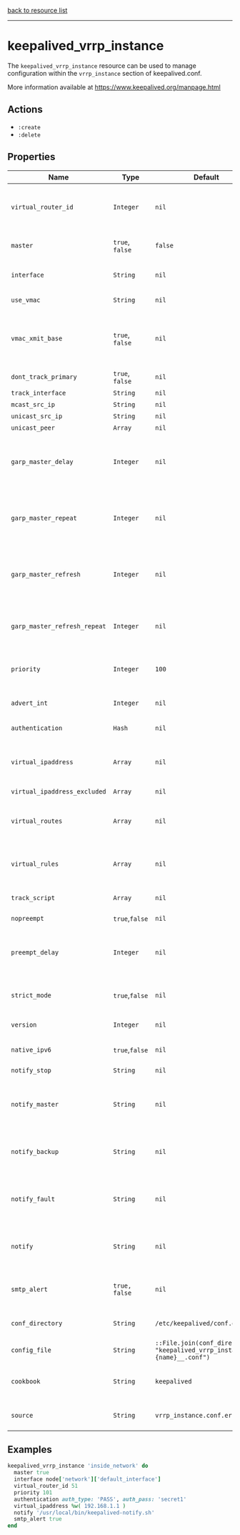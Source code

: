 [back to resource list](https://github.com/sous-chefs/keepalived#resources)

---

# keepalived_vrrp_instance

The `keepalived_vrrp_instance` resource can be used to manage configuration within the `vrrp_instance` section of keepalived.conf.

More information available at <https://www.keepalived.org/manpage.html>

## Actions

- `:create`
- `:delete`

## Properties

| Name        | Type        |  Default | Description | Allowed Values |
------------- | ----------- | -------- | ----------- | -------------- |
| `virtual_router_id` | `Integer` | `nil` | (required) used to differentiate multiple instances of vrrpd | `0` to `255` |
| `master` | `true`, `false` | `false` | Initial state, MASTER or BACKUP | |
| `interface` | `String` | `nil` | interface for inside_network, bound by vrrp | |
| `use_vmac` | `String` | `nil` | Use VRRP Virtual MAC | |
| `vmac_xmit_base` | `true`, `false` | `nil` | Send/Recv VRRP messages from base interface instead of vmac interface | |
| `dont_track_primary` | `true`, `false` | `nil` | Ignore VRRP interface faults | |
| `track_interface` | `String` | `nil` | See ManPage | |
| `mcast_src_ip` | `String` | `nil` | See ManPage | |
| `unicast_src_ip` | `String` | `nil` | See ManPage | |
| `unicast_peer` | `Array` | `nil` | See ManPage | |
| `garp_master_delay` | `Integer` | `nil` | delay for second set of gratuitous ARPs after transition to MASTER. | |
| `garp_master_repeat` | `Integer` | `nil` | number of gratuitous ARP messages to send at a time after transition to MASTER | |
| `garp_master_refresh` | `Integer` | `nil` | minimum time interval for refreshing gratuitous ARPs while MASTER | |
| `garp_master_refresh_repeat` | `Integer` | `nil` | number of gratuitous ARP messages to send at a time while MASTER | |
| `priority` | `Integer` | `100` | for electing MASTER, highest priority wins | `0` up to `255` |
| `advert_int` | `Integer` | `nil` | VRRP Advert interval in seconds | |
| `authentication` | `Hash` | `nil` | (required) See Manpage | `:auth_type`,`:auth_pass` Note: Symbols |
| `virtual_ipaddress` | `Array` | `nil` | addresses add or del on change to MASTER, to BACKUP | |
| `virtual_ipaddress_excluded` | `Array` | `nil` | See ManPage | |
| `virtual_routes` | `Array` | `nil` | routes add or del when changing to MASTER, to BACKUP | |
| `virtual_rules` | `Array` | `nil` | rules add or del when changing to MASTER, to BACKUP | |
| `track_script` | `Array` | `nil` | add a tracking script to the sync group | |
| `nopreempt` | `true`,`false` | `nil` | See ManPage | |
| `preempt_delay` | `Integer` | `nil` | Seconds after startup or seeing a lower priority master until preemption | `0` to `1000`|
| `strict_mode` | `true`,`false` | `nil` | Enforce strict VRRP protocol compliance | |
| `version` | `Integer` | `nil` | VRRP version to run on interface | `2`,`3` |
| `native_ipv6` | `true`,`false` | `nil` | force instance to use IPv6 | |
| `notify_stop` | `String` | `nil` | executed when stopping vrrp | |
| `notify_master` | `String` | `nil` | Script to run for notifications when transitioning to state of master | |
| `notify_backup` | `String` | `nil` | Script to run for notifications when transitioning to state of backup | |
| `notify_fault` | `String` | `nil` | Script to run for notifications when transitioning to state of fault | |
| `notify` | `String` | `nil` | Script to run for notifications when any transition of state happens | |
| `smtp_alert` | `true, false` | `nil` | Send email notification during state transition  | |
| `conf_directory` | `String` | `/etc/keepalived/conf.d` | directory for the config file to reside in | |
| `config_file` | `String` | `::File.join(conf_directory, "keepalived_vrrp_instance__#{name}__.conf")` | full path to the config file | |
| `cookbook` | `String` | `keepalived` | Which cookbook to look in for the template | |
| `source` | `String` | `vrrp_instance.conf.erb` | Name of the template to render | |

## Examples

```ruby
keepalived_vrrp_instance 'inside_network' do
  master true
  interface node['network']['default_interface']
  virtual_router_id 51
  priority 101
  authentication auth_type: 'PASS', auth_pass: 'secret1'
  virtual_ipaddress %w( 192.168.1.1 )
  notify '/usr/local/bin/keepalived-notify.sh'
  smtp_alert true
end
```
